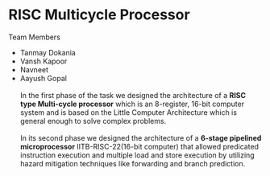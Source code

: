 # RISC Multicycle Processor
Team Members
* Tanmay Dokania
* Vansh Kapoor
* Navneet
* Aayush Gopal\
  \
In the first phase of the task we designed the architecture of a **RISC type Multi-cycle processor** which is an 8-register, 16-bit computer system and is
based on the Little Computer Architecture which is general enough to solve complex problems.\
\
In its second phase we designed the architecture of a **6-stage pipelined microprocessor** IITB-RISC-22(16-bit computer)
that allowed predicated instruction execution and multiple load and store execution by utilizing 
hazard mitigation techniques like forwarding and branch prediction.

